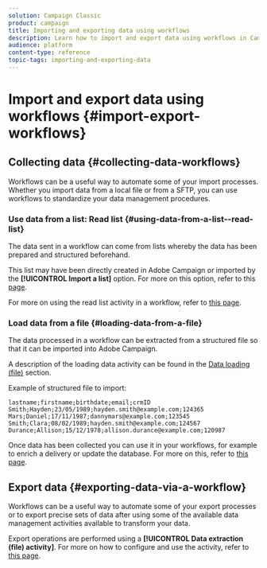 ```yaml
---
solution: Campaign Classic
product: campaign
title: Importing and exporting data using workflows
description: Learn how to import and export data using workflows in Campaign Classic.
audience: platform
content-type: reference
topic-tags: importing-and-exporting-data
---
```


# Import and export data using workflows {#import-export-workflows}

## Collecting data {#collecting-data-workflows}

Workflows can be a useful way to automate some of your import processes. Whether you import data from a local file or from a SFTP, you can use workflows to standardize your data management procedures.

### Use data from a list: Read list {#using-data-from-a-list--read-list}

The data sent in a workflow can come from lists whereby the data has been prepared and structured beforehand.

This list may have been directly created in Adobe Campaign or imported by the **[!UICONTROL Import a list]** option. For more on this option, refer to this [page](../../platform/using/about-generic-imports-exports.md).

For more on using the read list activity in a workflow, refer to [this page](../../workflow/using/read-list.md).

### Load data from a file {#loading-data-from-a-file}

The data processed in a workflow can be extracted from a structured file so that it can be imported into Adobe Campaign.

A description of the loading data activity can be found in the [Data loading (file)](../../workflow/using/data-loading--file-.md) section.

Example of structured file to import:

```
lastname;firstname;birthdate;email;crmID
Smith;Hayden;23/05/1989;hayden.smith@example.com;124365
Mars;Daniel;17/11/1987;dannymars@example.com;123545
Smith;Clara;08/02/1989;hayden.smith@example.com;124567
Durance;Allison;15/12/1978;allison.durance@example.com;120987
```

Once data has been collected you can use it in your workflows, for example to enrich a delivery or update the database. For more on this, refer to [this page](../../workflow/using/how-to-use-workflow-data.md).

## Export data {#exporting-data-via-a-workflow}

Workflows can be a useful way to automate some of your export processes or to export precise sets of data after using some of the available data management activities available to transform your data.

Export operations are performed using a **[!UICONTROL Data extraction (file) activity]**. For more on how to configure and use the activity, refer to [this page](../../workflow/using/extraction--file-.md).
